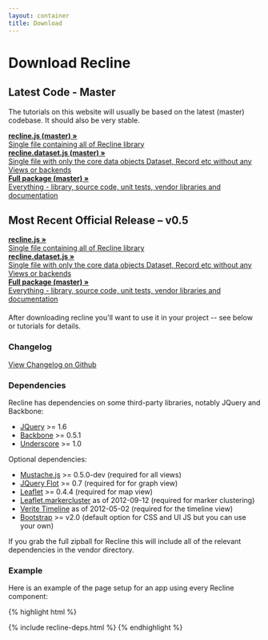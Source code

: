 ```yaml
---
layout: container
title: Download
---
```


<div class="page-header">
  <h1>
    Download Recline
  </h1>
</div>

<h2>Latest Code - Master</h2>
<p>The tutorials on this website will usually be based on the latest (master) codebase. It should also be very stable.</p>
<div class="row">
<div class="span4">
  <a href="dist/recline.js" class="btn">
    <strong>recline.js (master) &raquo;</strong>
    <br />
    Single file containing all of Recline library
  </a>
</div>
<div class="span4">
  <a href="dist/recline.dataset.js" class="btn">
    <strong>recline.dataset.js (master) &raquo;</strong>
    <br />
    Single file with only the core data objects Dataset, Record etc without any Views or backends
  </a>
</div>
<div class="span4">
  <a href="https://github.com/okfn/recline/zipball/master" class="btn">
    <strong>Full package (master) &raquo;</strong>
    <br />
    Everything - library, source code, unit tests, vendor libraries and documentation
  </a>
</div>
</div>

<h2>Most Recent Official Release &ndash; v0.5</h2>
<div class="row">
<div class="span4">
  <a href="https://raw.github.com/okfn/recline/v0.5/dist/recline.js" class="btn">
    <strong>recline.js &raquo;</strong>
    <br />
    Single file containing all of Recline library
  </a>
</div>
<div class="span4">
  <a href="https://raw.github.com/okfn/recline/v0.5/dist/recline.dataset.js" class="btn">
    <strong>recline.dataset.js &raquo;</strong>
    <br />
    Single file with only the core data objects Dataset, Record etc without any Views or backends
  </a>
</div>
<div class="span4">
  <a href="https://github.com/okfn/recline/zipball/v0.5" class="btn">
    <strong>Full package (master) &raquo;</strong>
    <br />
    Everything - library, source code, unit tests, vendor libraries and documentation
  </a>
</div>
</div>

<p style="margin-top: 20px;">After downloading recline you'll want to use it in your project -- see below or tutorials for details.</p>

### Changelog

[View Changelog on Github](https://github.com/okfn/recline#changelog)

### Dependencies

Recline has dependencies on some third-party libraries, notably JQuery and Backbone:

* [JQuery](http://jquery.com/) >= 1.6
* [Backbone](http://backbonejs.org/) >= 0.5.1
* [Underscore](http://documentcloud.github.com/underscore/) &gt;= 1.0

Optional dependencies:

* [Mustache.js](https://github.com/janl/mustache.js/) &gt;= 0.5.0-dev (required for all views)
* [JQuery Flot](http://code.google.com/p/flot/) >= 0.7 (required for for graph view)
* [Leaflet](http://leaflet.cloudmade.com/) >= 0.4.4 (required for map view)
* [Leaflet.markercluster](https://github.com/danzel/Leaflet.markercluster)  as of 2012-09-12 (required for marker clustering)
* [Verite Timeline](https://github.com/VeriteCo/Timeline/) as of 2012-05-02 (required for the timeline view)
* [Bootstrap](http://twitter.github.com/bootstrap/) &gt;= v2.0 (default option for CSS and UI JS but you can use your own)

If you grab the full zipball for Recline this will include all of the relevant
dependencies in the vendor directory.

### Example

Here is an example of the page setup for an app using every Recline component:

{% highlight html %}
  <!-- bootstrap -->
  <!-- Le HTML5 shim, for IE6-8 support of HTML elements -->
  <!--[if lt IE 9]>
    <script src="http://html5shim.googlecode.com/svn/trunk/html5.js"></script>
  <![endif]-->
  <link rel="stylesheet" href="vendor/bootstrap/2.0.2/css/bootstrap.css" />

{% include recline-deps.html %}
{% endhighlight %}

